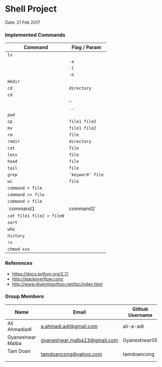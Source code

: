 
Shell Project
=============
Date: 21 Feb 2017


###  Implemented Commands

| Command	     | Flag / Param      |
|----------------|------------|
| `ls	`        |            |
|                |    `-a`	  |
|                |    `-l`	  |
|                |    `-h`	  |
| `mkdir`	     |             |
| `cd`           |  `directory` |
| `cd`	         |             |
|                |   `~	`      |
| 	             |   `..`      | 
| `pwd`	         |             |
| `cp `            | `file1 file2`    |
| `mv`             | `file1 file2`    |
| `rm`             | `file`           |
| `rmdir`             | `directory`  |
| `cat`             | `file` |
| `less`             | `file` |
| `head`             | `file` |
| `tail`             | `file` |
| `grep`             | `'keyword' file` |
| `wc`             | `file` |
| `command > file`           |
| `command >> file`          |
| `command < file`           |
| `command1 | command2`      |
| `cat file1 file2 > file0`  |
| `sort`                     |
| `who`                      |
| `history`           |
| `!x`                |
| `chmod xxx`         |


### References
- https://docs.python.org/2.7/
- http://stackoverflow.com/
- http://www.diveintopython.net/toc/index.html


### Group Members

| Name     | Email   | Github Username |
|----------|---------|-----------------|
| Ali Ahmadiadl   | a.ahmadi.adl@gmail.com | ali-a-adl  |
|Gyaneshwar Malba       | gyaneshwar.malba13@gmail.com  | Gyaneshwar09  |
|Tam Doan       | tamdoancong@yahoo.com | tamdoancong  |


